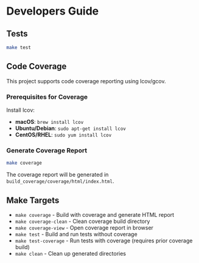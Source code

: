 # Developers Guide

## Tests

```bash
make test
```

## Code Coverage

This project supports code coverage reporting using lcov/gcov.

### Prerequisites for Coverage

Install lcov:
- **macOS**: `brew install lcov`
- **Ubuntu/Debian**: `sudo apt-get install lcov`
- **CentOS/RHEL**: `sudo yum install lcov`

### Generate Coverage Report

```bash
make coverage
```

The coverage report will be generated in `build_coverage/coverage/html/index.html`.

## Make Targets

- `make coverage` - Build with coverage and generate HTML report
- `make coverage-clean` - Clean coverage build directory  
- `make coverage-view` - Open coverage report in browser
- `make test` - Build and run tests without coverage
- `make test-coverage` - Run tests with coverage (requires prior coverage build)
- `make clean` - Clean up generated directories
